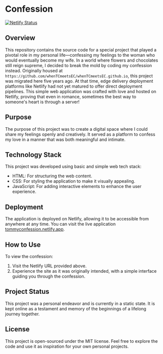 # Confession

[![Netlify Status](https://api.netlify.com/api/v1/badges/27ff9881-47df-4b98-a368-909516e993b5/deploy-status?branch=main)](https://app.netlify.com/sites/tommyconfession/deploys)

## Overview

This repository contains the source code for a special project that played a pivotal role in my personal life—confessing my feelings to the woman who would eventually become my wife. In a world where flowers and chocolates still reign supreme, I decided to break the mold by coding my confession instead. Originally housed at `https://github.com/whenTCmeetsEC/whenTCmeetsEC.github.io`, this project was migrated here five years ago. At that time, edge delivery deployment platforms like Netlify had not yet matured to offer direct deployment pipelines. This simple web application was crafted with love and hosted on Netlify, proving that even in romance, sometimes the best way to someone's heart is through a server!

## Purpose

The purpose of this project was to create a digital space where I could share my feelings openly and creatively. It served as a platform to confess my love in a manner that was both meaningful and intimate.

## Technology Stack

This project was developed using basic and simple web tech stack:

- HTML: For structuring the web content.
- CSS: For styling the application to make it visually appealing.
- JavaScript: For adding interactive elements to enhance the user experience.

## Deployment

The application is deployed on Netlify, allowing it to be accessible from anywhere at any time. You can visit the live application [tommyconfession.netlify.app](https://tommyconfession.netlify.app/).

## How to Use

To view the confession:

1. Visit the Netlify URL provided above.
2. Experience the site as it was originally intended, with a simple interface guiding you through the confession.

## Project Status

This project was a personal endeavor and is currently in a static state. It is kept online as a testament and memory of the beginnings of a lifelong journey together.

## License

This project is open-sourced under the MIT license. Feel free to explore the code and use it as inspiration for your own personal projects.
